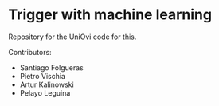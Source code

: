 # Trigger with machine learning

Repository for the UniOvi code for this.


Contributors:
- Santiago Folgueras
- Pietro Vischia
- Artur Kalinowski
- Pelayo Leguina
